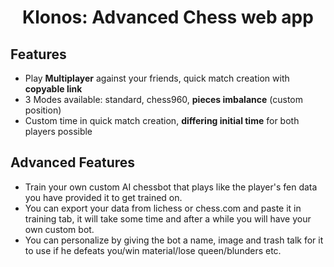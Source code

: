 <h1 align='center'>
    Klonos: Advanced Chess web app
</h1>

## Features
* Play **Multiplayer** against your friends, quick match creation with **copyable link**
* 3 Modes available: standard, chess960, **pieces imbalance** (custom position)  
* Custom time in quick match creation, **differing initial time** for both players possible

## Advanced Features
* Train your own custom AI chessbot that plays like the player's fen data you have provided it to get trained on.
* You can export your data from lichess or chess.com and paste it in training tab, it will take some time and after a while you will have your own custom bot.
* You can personalize by giving the bot a name, image and trash talk for it to use if he defeats you/win material/lose queen/blunders etc.

